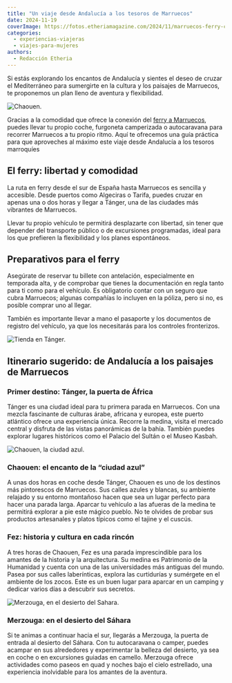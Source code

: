 ```yaml
---
title: "Un viaje desde Andalucía a los tesoros de Marruecos"
date: 2024-11-19
coverImage: https://fotos.etheriamagazine.com/2024/11/marruecos-ferry-chaouen.jpg
categories: 
  - experiencias-viajeras
  - viajes-para-mujeres
authors: 
  - Redacción Etheria
---
```


Si estás explorando los encantos de Andalucía y sientes el deseo de cruzar el 
Mediterráneo para sumergirte en la cultura y los paisajes de Marruecos, te proponemos un 
plan lleno de aventura y flexibilidad. 

![Chaouen.](https://fotos.etheriamagazine.com/2024/11/marruecos-ferry-chaouen.jpg "Chaouen.")

Gracias a la comodidad que ofrece la conexión del [ferry a 
Marruecos](https://www.frs.es/), puedes llevar tu propio coche, furgoneta camperizada o 
autocaravana para recorrer Marruecos a tu propio ritmo. Aquí te ofrecemos una guía 
práctica para que aproveches al máximo este viaje desde Andalucía a los tesoros 
marroquíes 

## El ferry: libertad y comodidad

La ruta en ferry desde el sur de España hasta Marruecos es sencilla y accesible. Desde 
puertos como Algeciras o Tarifa, puedes cruzar en apenas una o dos horas y llegar a 
Tánger, una de las ciudades más vibrantes de Marruecos. 

Llevar tu propio vehículo te permitirá desplazarte con libertad, sin tener que depender 
del transporte público o de excursiones programadas, ideal para los que prefieren la 
flexibilidad y los planes espontáneos. 

## Preparativos para el ferry

Asegúrate de reservar tu billete con antelación, especialmente en temporada alta, y de 
comprobar que tienes la documentación en regla tanto para ti como para el vehículo. Es 
obligatorio contar con un seguro que cubra Marruecos; algunas compañías lo incluyen en 
la póliza, pero si no, es posible comprar uno al llegar. 

También es importante llevar a mano el pasaporte y los documentos de registro del 
vehículo, ya que los necesitarás para los controles fronterizos. 

![Tienda en Tánger.](https://fotos.etheriamagazine.com/2024/11/marruecos-ferry-tanger.jpg "Tienda en Tánger.")

## Itinerario sugerido: de Andalucía a los paisajes de Marruecos

### Primer destino: Tánger, la puerta de África

Tánger es una ciudad ideal para tu primera parada en Marruecos. Con una mezcla 
fascinante de culturas árabe, africana y europea, este puerto atlántico ofrece una 
experiencia única. Recorre la medina, visita el mercado central y disfruta de las vistas 
panorámicas de la bahía. También puedes explorar lugares históricos como el Palacio del 
Sultán o el Museo Kasbah. 

![Chaouen, la ciudad azul.](https://fotos.etheriamagazine.com/2024/11/marruecos-ferry-Chaouen-casas.jpg "Chaouen, la ciudad azul.")

### Chaouen: el encanto de la “ciudad azul”

A unas dos horas en coche desde Tánger, Chaouen es uno de los destinos más pintorescos 
de Marruecos. Sus calles azules y blancas, su ambiente relajado y su entorno montañoso 
hacen que sea un lugar perfecto para hacer una parada larga. Aparcar tu vehículo a las 
afueras de la medina te permitirá explorar a pie este mágico pueblo. No te olvides de 
probar sus productos artesanales y platos típicos como el tajine y el cuscús. 

### Fez: historia y cultura en cada rincón

A tres horas de Chaouen, Fez es una parada imprescindible para los amantes de la 
historia y la arquitectura. Su medina es Patrimonio de la Humanidad y cuenta con una de 
las universidades más antiguas del mundo. Pasea por sus calles laberínticas, explora las 
curtidurías y sumérgete en el ambiente de los zocos. Este es un buen lugar para aparcar 
en un camping y dedicar varios días a descubrir sus secretos. 

![Merzouga, en el desierto del Sahara.](https://fotos.etheriamagazine.com/2024/11/marruecos-ferry-Merzouga.jpg "Merzouga, en el desierto del Sahara.")

### Merzouga: en el desierto del Sáhara

Si te animas a continuar hacia el sur, llegarás a Merzouga, la puerta de entrada al 
desierto del Sáhara. Con tu autocaravana o camper, puedes acampar en sus alrededores y 
experimentar la belleza del desierto, ya sea en coche o en excursiones guiadas en 
camello. Merzouga ofrece actividades como paseos en quad y noches bajo el cielo 
estrellado, una experiencia inolvidable para los amantes de la aventura.
